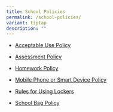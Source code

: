 ```yaml
---
title: School Policies
permalink: /school-policies/
variant: tiptap
description: ""
---
```

<ul data-tight="true" class="tight">
<li>
<p><a href="https://www.parkviewpri.moe.edu.sg/acceptable-use-policy/" rel="noopener nofollow" target="_blank">Acceptable Use Policy</a>
</p>
</li>
<li>
<p><a href="https://www.parkviewpri.moe.edu.sg/about-us/school-policies/assessment-policy/" rel="noopener nofollow" target="_blank">Assessment Policy</a>
</p>
</li>
<li>
<p><a href="https://www.parkviewpri.moe.edu.sg/about-us/school-policies/homework-policy/" rel="noopener nofollow" target="_blank">Homework Policy</a>
</p>
</li>
<li>
<p><a href="https://www.parkviewpri.moe.edu.sg/about-us/school-policies/mobile-phone-or-smart-device-policy/" rel="noopener nofollow" target="_blank">Mobile Phone or Smart Device Policy</a>
</p>
</li>
<li>
<p><a href="https://www.parkviewpri.moe.edu.sg/about-us/school-policies/rules-for-using-lockers/" rel="noopener nofollow" target="_blank">Rules for Using Lockers</a>
</p>
</li>
<li>
<p><a href="https://www.parkviewpri.moe.edu.sg/about-us/school-policies/school-bag-policy/" rel="noopener nofollow" target="_blank">School Bag Policy</a>
</p>
</li>
</ul>
<p></p>